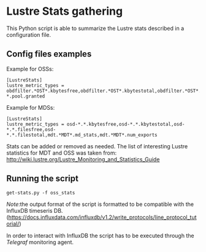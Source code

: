 # Lustre Stats gathering

This Python script is able to summarize the Lustre stats described in a configuration file.

## Config files examples

Example for OSSs:
~~~
[LustreStats]
lustre_metric_types = obdfilter.*OST*.kbytesfree,obdfilter.*OST*.kbytestotal,obdfilter.*OST*.filesfree,obdfilter.*OST*.filestotal,obdfilter.*.stats,ldlm.namespaces.filter-*.pool.granted
~~~

Example for MDSs:
~~~
[LustreStats]
lustre_metric_types = osd-*.*.kbytesfree,osd-*.*.kbytestotal,osd-*.*.filesfree,osd-*.*.filestotal,mdt.*MDT*.md_stats,mdt.*MDT*.num_exports
~~~

Stats can be added or removed as needed. The list of interesting Lustre statistics for MDT and OSS was taken from: http://wiki.lustre.org/Lustre_Monitoring_and_Statistics_Guide

## Running the script

~~~
get-stats.py -f oss_stats
~~~

*Note*:the output format of the script is formatted to be compatible with the InfluxDB timeseris DB.  
(https://docs.influxdata.com/influxdb/v1.2/write_protocols/line_protocol_tutorial/)

In order to interact with InfluxDB the script has to be executed through the *Telegraf* monitoring agent.

